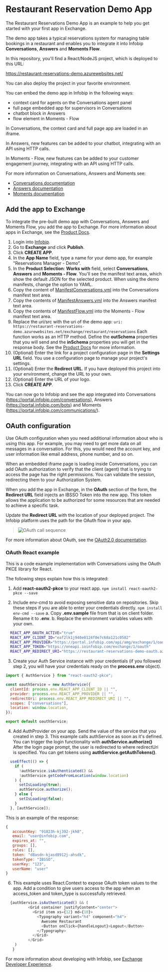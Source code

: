 # Restaurant Reservation Demo App
The Restaurant Reservations Demo App is an example to help you get started with your first app in Exchange.

The demo app takes a typical reservations system for managing table bookings in a restaurant and enables you to integrate it into Infobip **Conversations**, **Answers** and **Moments Flow**.

In this repository, you'll find a React/NodeJS project, which is deployed to this URL:

https://restaurant-reservations-demo.azurewebsites.net/

You can also deploy the project in your favorite environment.

You can embed the demo app in Infobip in the following ways:
* context card for agents on the Conversations agent panel
* full page embedded app for supervisors in Conversations
* chatbot block in Answers
* flow element in Moments - Flow

In Conversations, the context card and full page app are loaded in an iframe.

In Answers, new features can be added to your chatbot, integrating with an API using HTTP calls.

In Moments - Flow, new features can be added to your customer engagement journey, integrating with an API using HTTP calls.

For more information on Conversations, Answers and Moments see:
* [Conversations documentation](https://www.infobip.com/docs/conversations/manage-customers)
* [Answers documentation](https://www.infobip.com/docs/answers/integrations)
* [Moments documentation](https://www.infobip.com/docs/moments/manage-flow)


## Add the app to Exchange
To integrate the pre-built demo app with Conversations, Answers and Moments Flow, you add the app to Exchange. For more information about apps in Exchange, see the [Product Docs](https://www.infobip.com/docs/integrations/exchange-developer#publishing-a-private-app).

1. Login into [Infobip](https://portal.infobip.com/).
2. Go to **Exchange** and click **Publish**.
3. Click **CREATE APP**.
4. In the **App Name** field, type a name for your demo app, for example "Reservations Manager - Demo".
5. In the **Product Selection**: **Works with** field, select **Conversations**, **Answers** and **Moments - Flow**. You'll see the manifest text areas, which show the default JSON for the selected product. When using the demo manifests, change the option to YAML.
6. Copy the content of [ManifestConversations.yml](https://github.com/infobip-community/restaurant-reservations-demo/blob/main/ManifestConversations.yml) into the Conversations manifest text area.
7. Copy the contents of [ManifestAnswers.yml](https://github.com/infobip-community/restaurant-reservations-demo/blob/main/ManifestAnswers.yml) into the Answers manifest text area.
8. Copy the contents of [ManifestFlow.yml](https://github.com/infobip-community/restaurant-reservations-demo/blob/main/ManifestFlow.yml) into the Moments - Flow manifest text area.
9. Replace the uri/src with the uri of the demo app:
   `uri: https://restaurant-reservations-demo.azurewebsites.net/exchange/restaurant/reservations`
   Each function works as an HTTP method. Define the **outSchema** properties that you will send and the **inSchema** properties you will get in the response body. See the [Product Docs](https://www.infobip.com/docs/developing-with-infobip/develop-your-app#update-the-manifest) for more information.
9. (Optional) Enter the link for a project configuration page in the **Settings URL** field. You use a configuration page to manage your project's settings.
10. (Optional) Enter the **Redirect URL**. If you have deployed this project into your environment, change the URL to your own.
11. (Optional) Enter the URL of your logo.
12. Click **CREATE APP**.

You can now go to Infobip and see the app integrated into Conversations (https://portal.infobip.com/conversations), Answers (https://portal.infobip.com/bots) and Moments (https://portal.infobip.com/communications/).

## OAuth configuration
Use OAuth configuration when you need additional information about who is using this app. For example, you may need to get more data on all messages in a conversation. For this, you would need the account key, and user information like email address, phone number, and so on.

When an embedded iframe page is loading inside Conversations, you can add OAuth authorization to verify that the client (agent) that is trying to access the page has the right permissions. You can validate the session, redirecting them to your Authorization System.

When you add the app in Exchange, in the **OAuth** section of the form, the **Redirect URL** field injects an IBSSO Token into the new app. This token allows the application to be authorized for some resources that are needed to achieve a specific task.

Update the **Redirect URL** with the location of your deployed project. The Infobip platform uses the path for the OAuth flow in your app.


> ![OAuth call sequence](https://www.infobip.com/docs/images/uploads/articles/OAuth-flow.png)


For more information about OAuth, see the [OAuth2.0  documentation](https://www.infobip.com/docs/developing-with-infobip/user-journeys-flows#authorization-and-oauth-2-0-flows).

### OAuth React example
This is a code example implementation with Conversations using the OAuth PKCE library for React.

The following steps explain how this is integrated:

1. Add **react-oauth2-pkce** to your react app.
   `npm install react-oauth2-pkce --save`

2. Include env-cmd to avoid exposing sensitive data on repositories. Skip these steps if you are able to enter your credentials directly.
   `npm install env-cmd --save`
   a. Copy **.env.sample** file from that is on client folder. Rename it to **.env**.
   b. Replace the environment variables values with your own.

```sh
  REACT_APP_OAUTH_ACTIVE="true"
  REACT_APP_CLIENT_ID="eaf2lk1j940e0124f0e7c68a121c0582"
  REACT_APP_PROVIDER="https://portal.infobip.com/api/amg/exchange/1/oauth"
  REACT_APP_TOKEN="https://oneapi.ioinfobip.com/exchange/1/oauth"
  REACT_APP_REDIRECT_URI="https://restaurant-reservations-demo-oauth.azurewebsites.net/"
```

3. Create your Auth Service instance with your credentials (if you followed step 2, you will have your credentials ready on the **process.env** object).

```js
import { AuthService } from "react-oauth2-pkce";

const oauthService = new AuthService({
  clientId: process.env.REACT_APP_CLIENT_ID || "",
  provider: process.env.REACT_APP_PROVIDER || "",
  redirectUri: process.env.REACT_APP_REDIRECT_URI || "",
  scopes: ["conversations"],
  location: window.location,
});

export default oauthService;
```


4. Add AuthProvider on your app. Send the value of the service that you created in step 3.
   This example calls authService as soon as it's defined. You can trigger the login functionality with **authService.authorize()**
   After the login page prompt, the user is redirected to where redirectUri is specified. You can get tokens using **authService.getAuthTokens()**.

```js
  useEffect(() => {
    if (
      !authService.isAuthenticated() &&
      !authService.getCodeFromLocation(window.location)
    ) {
      setIsLoading(true);
      authService.authorize();
    } else {
      setIsLoading(false);
    }
  }, [authService]); 
```

This is an example of the response:

```js
{
   accountKey: "91823h-kj392-jkh8",
   email: "user@infobip.com",
   expires_at: "",
   groups: [],
   roles: [],
   token: "d8asdn-kjasd8912j-ahsdk",
   tokenType: "IBSSO",
   userKey: "123",
   userName: "user"
}
```
6. This example uses React.Context to expose OAuth token values to the app. Add a condition to give users access to the app when an access_token and token_type is successfully retrieved.


``` js
  {authService.isAuthenticated() && (
          <Grid container justifyContent="center">
            <Grid item xs={12} md={10}>
              <Typography variant="h4" component="h4">
                Awesome Restaurant
                <Button onClick={handleLogout}>Logout</Button>
              </Typography>
            </Grid>
          </Grid>
    )
   }
```

For more information about developing with Infobip, see [Exchange Developer Experience](https://www.infobip.com/docs/integrations/exchange-developer).
